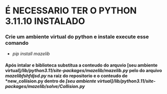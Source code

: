 # É NECESSARIO TER O PYTHON 3.11.10 INSTALADO

### Crie um ambiente virtual do python e instale execute esse comando

- *pip install mazelib*

#### Após intalar e biblioteca substitua a conteudo do arquvio [seu ambiente virtual]*/lib/python3.11/site-packages/mazelib/mazelib.py* pelo do arquivo *mazelibfshfdjsd.py* na raiz do repositorio e o conteudo de *new_coliision.py dentro de *[seu ambiente virtual]/lib/python3.11/site-packages/mazelib/solve/Collision.py*
